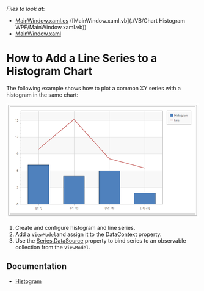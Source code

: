 *Files to look at*:
- [MainWindow.xaml.cs](./CS/ChartHistogramWPF/MainWindow.xaml.cs) ([MainWindow.xaml.vb](./VB/Chart Histogram WPF/MainWindow.xaml.vb))
- [MainWindow.xaml](./CS/Chart-Histogram-WPF/MainWindow.xaml)

# How to Add a Line Series to a Histogram Chart

The following example shows how to plot a common XY series with a histogram in the same chart:

![](images/histogram-chart.png)

1. Create and configure histogram and line series.
2. Add a `ViewModel`and assign it to the [DataContext](https://docs.microsoft.com/en-us/dotnet/api/system.windows.frameworkelement.datacontext?view=net-5.0#System_Windows_FrameworkElement_DataContext) property. 
2. Use the [Series.DataSource](https://docs.devexpress.com/WPF/DevExpress.Xpf.Charts.Series.DataSource) property to bind series to an observable collection from the `ViewModel`.

## Documentation

- [Histogram](https://docs.devexpress.com/WPF/400974/controls-and-libraries/charts-suite/chart-control/histogram?p=netframework)
